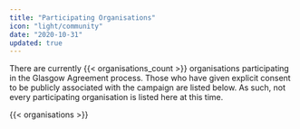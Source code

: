 ```yaml
---
title: "Participating Organisations"
icon: "light/community"
date: "2020-10-31"
updated: true
---
```


There are currently {{< organisations_count >}} organisations participating in the Glasgow Agreement process. Those who have given explicit consent to be publicly associated with the campaign are listed below. As such, not every participating organisation is listed here at this time.

{{< organisations >}}